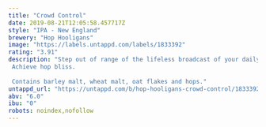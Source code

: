 ```yaml
---
title: "Crowd Control"
date: 2019-08-21T12:05:58.457717Z
style: "IPA - New England"
brewery: "Hop Hooligans"
image: "https://labels.untappd.com/labels/1833392"
rating: "3.91"
description: "Step out of range of the lifeless broadcast of your daily routine and choose a different type of manipulation. Try our own special type of Crowd Control. Achieve hop bliss.  Contains barley malt, wheat malt, oat flakes and hops."
untappd_url: "https://untappd.com/b/hop-hooligans-crowd-control/1833392"
abv: "6.0"
ibu: "0"
robots: noindex,nofollow
---
```

